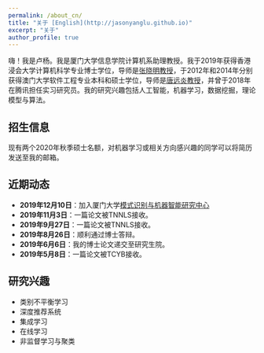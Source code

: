 ```yaml
---
permalink: /about_cn/
title: "关于 [English](http://jasonyanglu.github.io)"
excerpt: "关于"
author_profile: true
---
```



嗨！我是卢杨。我是厦门大学信息学院计算机系助理教授。我于2019年获得香港浸会大学计算机科学专业博士学位，导师是[张晓明教授](http://www.comp.hkbu.edu.hk/~ymc/)，于2012年和2014年分别获得澳门大学软件工程专业本科和硕士学位，导师是[唐远炎教授](https://www.fst.um.edu.mo/en/staff/fstyyt.html)，并曾于2018年在腾讯担任实习研究员。我的研究兴趣包括人工智能，机器学习，数据挖掘，理论模型与算法。

## 招生信息
现有两个2020年秋季硕士名额，对机器学习或相关方向感兴趣的同学可以将简历发送至我的邮箱。

## 近期动态

* **2019年12月10日**：加入厦门大学[模式识别与机器智能研究中心](http://pami.xmu.edu.cn/)
* **2019年11月3日**：一篇论文被TNNLS接收。
* **2019年9月27日**：一篇论文被TNNLS接收。
* **2019年8月26日**：顺利通过博士答辩。
* **2019年6月6日**：我的博士论文递交至研究生院。
* **2019年5月8日**：一篇论文被TCYB接收。



## 研究兴趣

* 类别不平衡学习
* 深度推荐系统
* 集成学习
* 在线学习
* 非监督学习与聚类

 